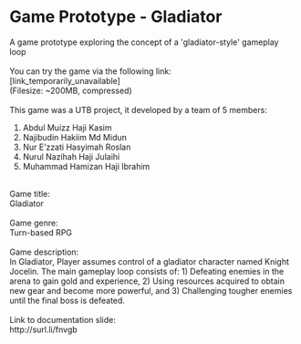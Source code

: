 # Game Prototype - Gladiator
A game prototype exploring the concept of a 'gladiator-style' gameplay loop <br/>
<br/>
You can try the game via the following link:<br/>
[link_temporarily_unavailable]<br/>
(Filesize: ~200MB, compressed)<br/>
<br/>
This game was a UTB project, it developed by a team of 5 members:<br/>
1. Abdul Muizz Haji Kasim<br/>
2. Najibudin Hakiim Md Midun<br/>
3. Nur E’zzati Hasyimah Roslan<br/>
4. Nurul Nazihah Haji Julaihi<br/>
5. Muhammad Hamizan Haji Ibrahim<br/>
<br/>
Game title:<br/>
Gladiator<br/>
<br/>
Game genre:<br/>
Turn-based RPG<br/>
<br/>
Game description:<br/>
In Gladiator, Player assumes control of a gladiator character named Knight Jocelin. The main gameplay loop consists of: 1) Defeating enemies in the arena to gain gold and experience, 2) Using resources acquired to obtain new gear and become more powerful, and 3) Challenging tougher enemies until the final boss is defeated.<br/>
<br/>
Link to documentation slide:<br/>
http://surl.li/fnvgb
